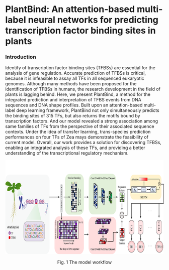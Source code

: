 # PlantBind: An attention-based multi-label neural networks for predicting transcription factor binding sites in plants
###   Introduction
Identify of transcription factor binding sites (TFBSs) are essential for the analysis of gene regulation. Accurate prediction of TFBSs is critical, because it is infeasible to assay all TFs in all sequenced eukaryotic genomes. Although many methods have been proposed for the identification of TFBSs in humans, the research development in the field of plants is lagging behind. Here, we present PlantBind, a method for the integrated prediction and interpretation of TFBS events from DNA sequences and DNA shape profiles. Built upon an attention-based multi-label deep learning framework, PlantBind not only simultaneously predicts the binding sites of 315 TFs, but also returns the motifs bound by transcription factors. And our model revealed a strong association among same families of TFs from the perspective of their associated sequence contexts. Under the idea of transfer learning, trans-species prediction performances on four TFs of Zea mays demonstrate the feasibility of current model. Overall, our work provides a solution for discovering TFBSs, enabling an integrated analysis of these TFs, and providing a better understanding of the transcriptional regulatory mechanism.


<p align="center">
<img src="https://github.com/wenkaiyan-kevin/PlantBind/blob/main/images/flow_chart.png" width = "600" height = "300" >
</p>  
<p align="center">Fig. 1 The model workflow</p>  

